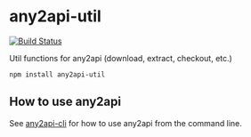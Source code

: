 # any2api-util

[![Build Status](https://travis-ci.org/any2api/any2api-util.svg?branch=master)](https://travis-ci.org/any2api/any2api-util)

Util functions for any2api (download, extract, checkout, etc.)

    npm install any2api-util



## How to use any2api

See [any2api-cli](https://www.github.com/any2api/any2api-cli) for how to use any2api from the command line.
